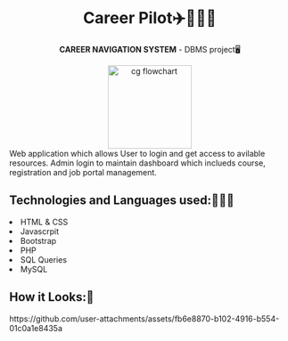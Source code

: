 <h1 align="center">Career Pilot✈️👩🏻‍🎓</h1>
<p align="center"><b>CAREER NAVIGATION SYSTEM</b> - DBMS project🖥️</p>
<div align="center">
  <img src="https://github.com/user-attachments/assets/68218349-0ad0-471d-a4f9-68715e677996" alt="cg flowchart" width="150"/>
</div>
Web application which allows User to login and get access to avilable resources. Admin login to maintain dashboard 
which inclueds course, registration and job portal management.
<h2>Technologies and Languages used:👩🏻‍💻</h2>
<li>HTML & CSS</li>
<li>Javascrpit</li>
<li>Bootstrap</li>
<li>PHP</li>
<li>SQL Queries</li>
<li>MySQL</li>
<h2>How it Looks:🎥</h2>
https://github.com/user-attachments/assets/fb6e8870-b102-4916-b554-01c0a1e8435a

